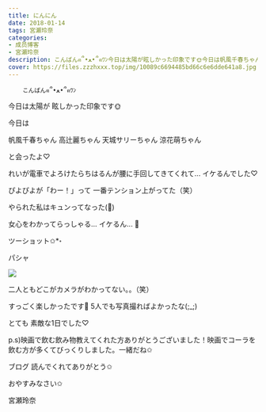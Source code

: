 ```yaml
---
title: にんにん
date: 2018-01-14
tags: 宮瀬玲奈
categories: 
- 成员博客
- 宮瀬玲奈
description: こんばんฅ՞•ﻌ•՞ฅﾜﾝ今日は太陽が眩しかった印象です🌞今日は帆風千春ちゃん高辻麗ちゃん天城サリーちゃん涼花萌ちゃんと会ったよ♡れいが電車...
cover: https://files.zzzhxxx.top/img/10089c6694485bd66c6e6dde641a8.jpg 
---
```


        こんばんฅ՞•ﻌ•՞ฅﾜﾝ






今日は太陽が
眩しかった印象です🌞







今日は

帆風千春ちゃん
高辻麗ちゃん
天城サリーちゃん
涼花萌ちゃん

と会ったよ♡









れいが電車でよろけたらちはるんが腰に手回してきてくれて...
イケるんでした♡



ぴよぴよが「わー！」って
一番テンション上がってた（笑）




やられた私はキュンってなった(💓)




女心をわかってらっしゃる...
イケるん...   💓






ツーショット✩*॰



パシャ


![](https://files.zzzhxxx.top/img/10089c6694485bd66c6e6dde641a8.jpg)




二人ともどこがカメラがわかってない。。（笑）





すっごく楽しかったです💓
5人でも写真撮ればよかったな(;_;)




とても
素敵な1日でした♡






p.s)映画で飲む飲み物教えてくれた方ありがとうございました！映画でコーラを飲む方が多くてびっくりしました。一緒だね✩




ブログ
読んでくれてありがとう✩


おやすみなさい✩



宮瀬玲奈


